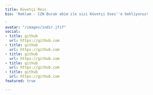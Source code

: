 ```yaml
---
title: Küvetçi Reis
bio: 'Reklam - CZN Burak abim ile sizi Küvetçi Oses''e bekliyoruz!

'
avatar: "/images/indir.jfif"
social:
- title: github
  url: https://github.com
- title: github
  url: https://github.com
- title: github
  url: https://github.com
- title: github
  url: https://github.com
- title: github
  url: https://github.com
featured: true

---
```

